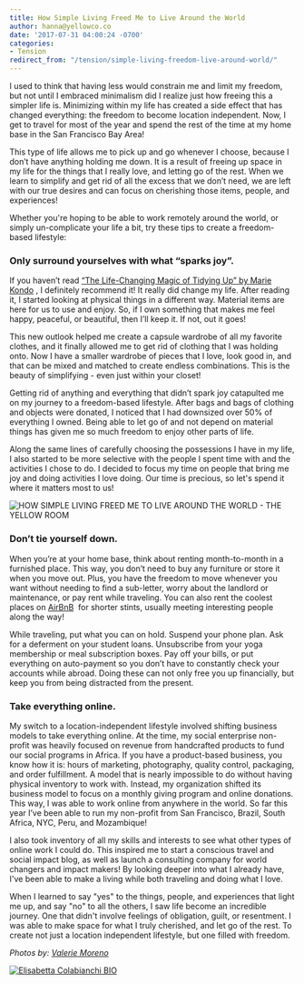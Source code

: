 ```yaml
---
title: How Simple Living Freed Me to Live Around the World
author: hanna@yellowco.co
date: '2017-07-31 04:00:24 -0700'
categories:
- Tension
redirect_from: "/tension/simple-living-freedom-live-around-world/"
---
```


I used to think that having less would constrain me and limit my freedom, but not until I embraced minimalism did I realize just how freeing this a  simpler life is. Minimizing within my life has created a side effect that has changed everything: the freedom to become location independent. Now, I get to travel for most of the year and spend the rest of the time at my home base in the San Francisco Bay Area!

This type of life allows me to pick up and go whenever I choose, because I don’t have anything holding me down. It is a result of freeing up space in my life for the things that I really love, and letting go of the rest. When we learn to simplify and get rid of all the excess that we don’t need, we are left with our true desires and can focus on cherishing those items, people, and experiences!

Whether you're hoping to be able to work remotely around the world, or simply un-complicate your life a bit, try these tips to create a freedom-based lifestyle:

### **Only surround yourselves with what “sparks joy”.**

If you haven’t read [“The Life-Changing Magic of Tidying Up” by Marie Kondo](http://tidyingup.com/) , I definitely recommend it! It really did change my life. After reading it, I started looking at physical things in a different way. Material items are here for us to use and enjoy. So, if I own something that makes me feel happy, peaceful, or beautiful, then I’ll keep it. If not, out it goes!

This new outlook helped me create a capsule wardrobe of all my favorite clothes, and it finally allowed me to get rid of clothing that I was holding onto. Now I have a smaller wardrobe of pieces that I love, look good in, and that can be mixed and matched to create endless combinations. This is the beauty of simplifying - even just within your closet!

Getting rid of anything and everything that didn’t spark joy catapulted me on my journey to a freedom-based lifestyle. After bags and bags of clothing and objects were donated, I noticed that I had downsized over 50% of everything I owned. Being able to let go of and not depend on material things has given me so much freedom to enjoy other parts of life.

Along the same lines of carefully choosing the possessions I have in my life, I also started to be more selective with the people I spent time with and the activities I chose to do. I decided to focus my time on people that bring me joy and doing activities I love doing. Our time is precious, so let's spend it where it matters most to us!

![HOW SIMPLE LIVING FREED ME TO LIVE AROUND THE WORLD - THE YELLOW ROOM](https://yellow-blog-images.imgix.net/2017/07/Photo-Feb-09-7-30-15-PM.jpg)

### **Don’t tie yourself down.**

When you’re at your home base, think about renting month-to-month in a furnished place. This way, you don’t need to buy any furniture or store it when you move out. Plus, you have the freedom to move whenever you want without needing to find a sub-letter, worry about the landlord or maintenance, or pay rent while traveling. You can also rent the coolest places on [AirBnB](https://www.airbnb.com/)  for shorter stints, usually meeting interesting people along the way!

While traveling, put what you can on hold. Suspend your phone plan. Ask for a deferment on your student loans. Unsubscribe from your yoga membership or meal subscription boxes. Pay off your bills, or put everything on auto-payment so you don’t have to constantly check your accounts while abroad. Doing these can not only free you up financially, but keep you from being distracted from the present.

### **Take everything online.**

My switch to a location-independent lifestyle involved shifting business models to take everything online. At the time, my social enterprise non-profit was heavily focused on revenue from handcrafted products to fund our social programs in Africa. If you have a product-based business, you know how it is: hours of marketing, photography, quality control, packaging, and order fulfillment. A model that is nearly impossible to do without having physical inventory to work with. Instead, my organization shifted its business model to focus on a monthly giving program and online donations. This way, I was able to work online from anywhere in the world. So far this year I’ve been able to run my non-profit from San Francisco, Brazil, South Africa, NYC, Peru, and Mozambique!

I also took inventory of all my skills and interests to see what other types of online work I could do. This inspired me to start a conscious travel and social impact blog, as well as launch a consulting company for world changers and impact makers! By looking deeper into what I already have, I've been able to make a living while both traveling and doing what I love. 

When I learned to say "yes" to the things, people, and experiences that light me up, and say "no" to all the others, I saw life become an incredible journey. One that didn't involve feelings of obligation, guilt, or resentment. I was able to make space for what I truly cherished, and let go of the rest. To create not just a location independent lifestyle, but one filled with freedom. 

_Photos by: [Valerie Moreno](http://www.nuanceandbubbles.com/)_

[![Elisabetta Colabianchi BIO](https://yellow-blog-images.imgix.net/2017/07/Elisabetta-Colabianchi-BIO.jpg)](http://www.globaldreamcollective.com/blog/)
